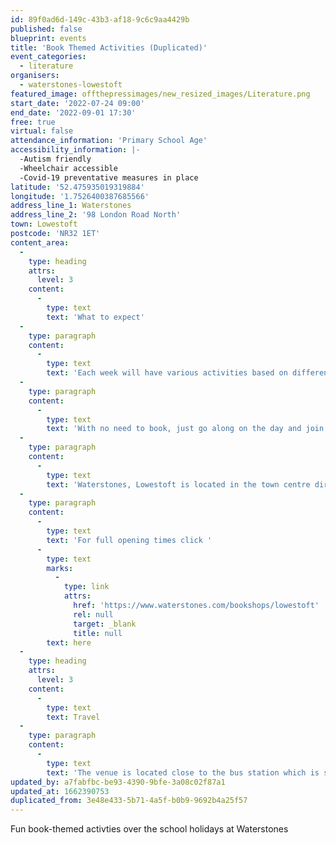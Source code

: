 ```yaml
---
id: 89f0ad6d-149c-43b3-af18-9c6c9aa4429b
published: false
blueprint: events
title: 'Book Themed Activities (Duplicated)'
event_categories:
  - literature
organisers:
  - waterstones-lowestoft
featured_image: offthepressimages/new_resized_images/Literature.png
start_date: '2022-07-24 09:00'
end_date: '2022-09-01 17:30'
free: true
virtual: false
attendance_information: 'Primary School Age'
accessibility_information: |-
  -Autism friendly
  -Wheelchair accessible
  -Covid-19 preventative measures in place
latitude: '52.475935019319884'
longitude: '1.7526400387685566'
address_line_1: Waterstones
address_line_2: '98 London Road North'
town: Lowestoft
postcode: 'NR32 1ET'
content_area:
  -
    type: heading
    attrs:
      level: 3
    content:
      -
        type: text
        text: 'What to expect'
  -
    type: paragraph
    content:
      -
        type: text
        text: 'Each week will have various activities based on different books and stories including David Walliams, Dragons, Harry Potter and a Seaside Theme.'
  -
    type: paragraph
    content:
      -
        type: text
        text: 'With no need to book, just go along on the day and join in with the fun!'
  -
    type: paragraph
    content:
      -
        type: text
        text: 'Waterstones, Lowestoft is located in the town centre directly opposite the entrance to the Britten Centre.'
  -
    type: paragraph
    content:
      -
        type: text
        text: 'For full opening times click '
      -
        type: text
        marks:
          -
            type: link
            attrs:
              href: 'https://www.waterstones.com/bookshops/lowestoft'
              rel: null
              target: _blank
              title: null
        text: here
  -
    type: heading
    attrs:
      level: 3
    content:
      -
        type: text
        text: Travel
  -
    type: paragraph
    content:
      -
        type: text
        text: 'The venue is located close to the bus station which is serviced by the Coastal Clipper, Coastal Reds and Coastlink services. Lowestoft also has a train station a four-minute walk away. The closest public car park is the Britten Centre multi-story car park.'
updated_by: a7fabfbc-be93-4390-9bfe-3a08c02f87a1
updated_at: 1662390753
duplicated_from: 3e48e433-5b71-4a5f-b0b9-9692b4a25f57
---
```

Fun book-themed activties over the school holidays at Waterstones